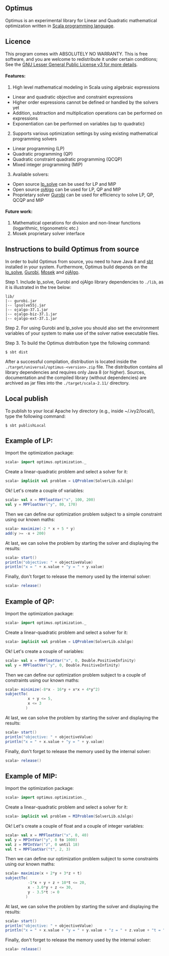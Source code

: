 ## Optimus

Optimus is an experimental library for Linear and Quadratic mathematical optimization written in [Scala programming language](http://scala-lang.org).

## Licence 

This program comes with ABSOLUTELY NO WARRANTY. This is free software, and you are welcome to redistribute it under certain conditions; See the [GNU Lesser General Public License v3 for more details](http://www.gnu.org/licenses/lgpl-3.0.en.html).

#### Features:
1. High level mathematical modeling in Scala using algebraic expressions
  * Linear and quadratic objective and constraint expressions
  * Higher order expressions cannot be defined or handled by the solvers yet
  * Addition, subtraction and multiplication operations can be performed on expressions
  * Exponentiation can be performed on variables (up to quadratic)
2. Supports various optimization settings by using existing mathematical programming solvers
  * Linear programming (LP)
  * Quadratic programming (QP)
  * Quadratic constraint quadratic programming (QCQP)
  * Mixed integer programming (MIP)
3. Available solvers:
  * Open source [lp_solve](http://sourceforge.net/projects/lpsolve/) can be used for LP and MIP
  * Open source [ojAlgo](http://ojalgo.org/) can be used for LP, QP and MIP
  * Proprietary solver [Gurobi](http://www.gurobi.com/) can be used for efficiency to solve LP, QP, QCQP and MIP

#### Future work:
1. Mathematical operations for division and non-linear functions (logarithmic, trigonometric etc.)
2. Mosek proprietary solver interface

## Instructions to build Optimus from source

In order to build Optimus from source, you need to have Java 8 and [sbt](http://www.scala-sbt.org/) installed in your system. Furthermore, Optimus build depends on the [lp_solve](http://lpsolve.sourceforge.net), [Gurobi](http://www.gurobi.com/), [Mosek](https://mosek.com) and [ojAlgo](http://ojalgo.org/).

Step 1. Include lp_solve, Gurobi and ojAlgo library dependencies to `./lib`, as it is illustrated in the tree below:

```
lib/
|-- gurobi.jar
|-- lpsolve55j.jar
|-- ojalgo-37.1.jar
|-- ojalgo-biz-37.1.jar
|-- ojalgo-ext-37.1.jar
```

Step 2. For using Gurobi and lp_solve you should also set the environment variables of your system to make use of the solver native executable files.

Step 3. To build the Optimus distribution type the following command:

```
$ sbt dist
```

After a successful compilation, distribution is located inside the `./target/universal/optimus-<version>.zip` file. The distribution contains all library dependencies and requires only Java 8 (or higher). Sources, documentation and the compiled library (without dependencies) are archived as jar files into the `./target/scala-2.11/` directory.
	

## Local publish	
To publish to your local Apache Ivy directory (e.g., inside ~/.ivy2/local/), type the following command:

```
$ sbt publishLocal
```

## Example of LP:

Import the optimization package:

```scala
scala> import optimus.optimization._
```

Create a linear-quadratic problem and select a solver for it:

```scala
scala> implicit val problem = LQProblem(SolverLib.oJalgo)
```

Ok! Let's create a couple of variables:

```scala
scala> val x = MPFloatVar("x", 100, 200)
val y = MPFloatVar("y", 80, 170)
```

Then we can define our optimization problem subject to a simple constraint using our known maths:

```scala
scala> maximize(-2 * x + 5 * y)
add(y >= -x + 200)
```

At last, we can solve the problem by starting the solver and displaying the results:

```scala
scala> start()
println("objective: " + objectiveValue)
println("x = " + x.value + "y = " + y.value)
```

Finally, don't forget to release the memory used by the internal solver:

```scala
scala> release()
```

## Example of QP:

Import the optimization package:

```scala
scala> import optimus.optimization._
```

Create a linear-quadratic problem and select a solver for it:

```scala
scala> implicit val problem = LQProblem(SolverLib.oJalgo)
```

Ok! Let's create a couple of variables:
```scala
scala> val x = MPFloatVar("x", 0, Double.PositiveInfinity)
val y = MPFloatVar("y", 0, Double.PositiveInfinity)
```      

Then we can define our optimization problem subject to a couple of constraints using our known maths:

```scala
scala> minimize(-8*x - 16*y + x*x + 4*y^2)
subjectTo(
          x + y <= 5,
          x <= 3
         )
```

At last, we can solve the problem by starting the solver and displaying the results:

```scala
scala> start()
println("objective: " + objectiveValue)
println("x = " + x.value + "y = " + y.value)
```      

Finally, don't forget to release the memory used by the internal solver:

```scala
scala> release()
```

## Example of MIP:

Import the optimization package:

```scala
scala> import optimus.optimization._
```

Create a linear-quadratic problem and select a solver for it:

```scala
scala> implicit val problem = MIProblem(SolverLib.oJalgo)
```

Ok! Let's create a couple of float and a couple of integer variables:
```scala
scala> val x = MPFloatVar("x", 0, 40)
val y = MPIntVar("y", 0 to 1000)
val z = MPIntVar("z", 0 until 18)
val t = MPFloatVar("t", 2, 3)
``` 

Then we can define our optimization problem subject to some constraints using our known maths:

```scala
scala> maximize(x + 2*y + 3*z + t)
subjectTo(
          -1*x + y + z + 10*t <= 20,
          x - 3.0*y + z <= 30,
          y - 3.5*t := 0
         )
```

At last, we can solve the problem by starting the solver and displaying the results:

```scala
scala> start()
println("objective: " + objectiveValue)
println("x = " + x.value + "y = " + y.value + "z = " + z.value + "t = " + t.value)
```

Finally, don't forget to release the memory used by the internal solver:

```scala
scala> release()
```
